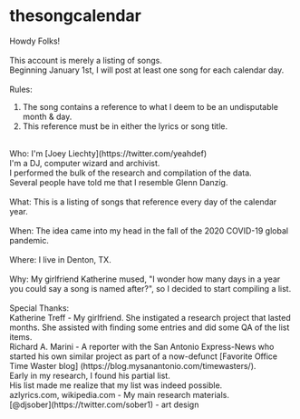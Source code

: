 # thesongcalendar

Howdy Folks!<br><br>
This account is merely a listing of songs.<br>
Beginning January 1st, I will post at least one song for each calendar day.<br>
<br>
Rules:<br>
1. The song contains a reference to what I deem to be an undisputable month & day.<br>
2. This reference must be in either the lyrics or song title.<br>
<br>
Who: I'm [Joey Liechty](https://twitter.com/yeahdef)<br>
I'm a DJ, computer wizard and archivist.<br>
I performed the bulk of the research and compilation of the data.<br>
Several people have told me that I resemble Glenn Danzig.<br>
<br>
What: This is a listing of songs that reference every day of the calendar year.<br>
<br>
When: The idea came into my head in the fall of the 2020 COVID-19 global pandemic.<br>
<br>
Where: I live in Denton, TX.<br>
<br>
Why: My girlfriend Katherine mused, "I wonder how many days in a year you could say a song is named after?", so I decided to start compiling a list.<br>
<br>
Special Thanks:<br>
Katherine Treff - My girlfriend. She instigated a research project that lasted months. She assisted with finding some entries and did some QA of the list items.<br>
Richard A. Marini - A reporter with the San Antonio Express-News who started his own similar project as part of a now-defunct [Favorite Office Time Waster blog] (https://blog.mysanantonio.com/timewasters/).<br>
Early in my research, I found his partial list.<br>
His list made me realize that my list was indeed possible.<br>
azlyrics.com, wikipedia.com - My main research materials.<br>
[@djsober](https://twitter.com/sober1) - art design
